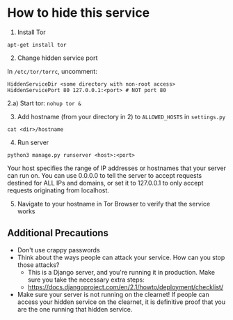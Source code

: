 # How to hide this service

1. Install Tor

  `apt-get install tor`

2. Change hidden service port

  In `/etc/tor/torrc`, uncomment:

  ```
  HiddenServiceDir <some directory with non-root access>
  HiddenServicePort 80 127.0.0.1:<port> # NOT port 80
  ```

2.a) Start tor:
   `nohup tor &`

3. Add hostname (from your directory in 2) to `ALLOWED_HOSTS` in `settings.py`

  `cat <dir>/hostname`

4. Run server

  `python3 manage.py runserver <host>:<port>`

  Your host specifies the range of IP addresses or hostnames that your server can run on. You can use 0.0.0.0 to tell the server to accept requests destined for ALL IPs and domains, or set it to 127.0.0.1 to only accept requests originating from localhost.

5. Navigate to your hostname in Tor Browser to verify that the service works

## Additional Precautions
 - Don't use crappy passwords
 - Think about the ways people can attack your service. How can you stop those attacks?
    - This is a Django server, and you're running it in production. Make sure you take the necessary extra steps:
    - https://docs.djangoproject.com/en/2.1/howto/deployment/checklist/
 - Make sure your server is not running on the clearnet! If people can access your hidden service on the clearnet, it is definitive proof that you are the one running that hidden service.
